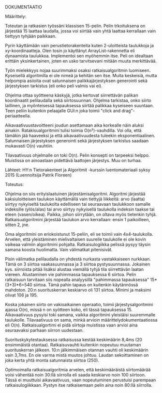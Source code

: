 DOKUMENTAATIO

Määrittely:

Toteutan ja ratkasien työssäni klassisen 15-pelin. Pelin trkoituksena on
järjestää 15 laattaa laudalla, jossa voi siirtää vain yhtä laattaa kerrallaan
vain tiettyyn tyhjään paikkaan.
 
Pyrin käyttämään vain perustietorakenteita kuten 2-uloitteista taulukkoja
ja xy-koordinaatteja. Olen tosin jo käyttänyt ArrayList-rakennetta eli
dynaamista taulukkoa. Implementoi sen myöhemmin itse. Peli on idealtaan 
erittäin yksinkertainen, joten en usko tarvitsevani mitään muuta merkittävää.

Työn mielekkyys nojaa suurimmaksi osaksi ratkaisualgoritmin luomiseen.
Kyseisellä algoritmilla ei ole nimeä ja kehitän sen itse. Muita keskeisiä, 
mutta helpompia asiioita ovat satunnaisen palikkajärjestyksen generointi sekä
järjestyksen tarkistus (eli onko peli valmis vai ei).

Ohjelma ottaa syötteena käskyjä, jotka kertovat siirrettävän palikan
koordinaatit pelilaudalla sekä siirtosuunnan. Ohjelma tarkistaa, onko siirto 
laillinen, ja myönteisessä tapauksessa siirtää palikkaa kyseiseen suuntaan.
Teen peliin kuitenkin pelaajalle GUI:n joka toimii "click and drag"-periaatteella.

Aikavaativuustavoitteeni joudun asettamaan aika korkealle näin aluksi ainakin.
Ratakisualgoritmini tulisi toimia O(n²)-vauhdilla. Voi olla, että tämäkin jää
haaveeksi ja että aikavaativuudesta tuleekin eksponentiaalinen. Satunnaisen
järjestyksen generointi sekä järjestyksen tarkistus saadaan mukavasti O(n)
vauhtiin.

Tilavaativuus ohjelmalle on toki O(n). Pelin konsepti on tarpeeksi helppo.
Muistissa on ainoastaan pidettävä laattojen järjestys. Muu on turhaa.

Lähteet: HY:n Tietorakenteet ja Algoritmit -kurssin luentomateriaali
syksy 2015 (Luennoitsija Patrik Floreen) 


Toteutus:

Ohjelma on siis erityislaatuinen järjestämisalgoritmi. Algoritmi järjestää kaksiuloitteisen
taulukon käyttämällä vain tiettyjä liikkeitä: arvo (laatta) siirtyy nykyiseltä taulukolta edelliseen
tai seuraavaan taulukkoon samalle indeksille (ylös/alas) tai arvo siirtyy nykyisellä taulukolla
indeksin taakse tai eteen (vasen/oikea). Paikka, johon siirrytään, on oltava myös tietenkin tyhjä.
Ratkaisualgoritmini järjestää taulukon arvo kerrallaan: ensin 1 paikoilleen, sitten 2, jne. 

Oma algoritmini on eriokoistunut 15-peliin, eli se toimii vain 4x4-taulukolla. Arvelen, että
yleistäminen mielivaltaisen suurelle taulukolle ei ole kovin vaikeaa valmiin algoritmini pohjalta.
Ratkaisulogiikka pelissä pysyy täysin samana koosta huolimatta. Vain välimatkat pitenisivät.

Pisin välimatka pelilaudalla on yhdestä nurkasta vastakkaiseen nurkkaan. Tämä on 3 siirtoa
vaakasuunnassa ja 3 siirtoa pystysuunnassa. Jokainen kys. siirroista pitää lisäksi alustaa
viemällä tyhjä tila siirrettävän laatan viereen. Alustaminen vie pahimmassa tapauksessa 6
siirtoa. Pelin ratkaisuun tarvitaan siis nopealla analyysillä "pahimmassa tapauksessa" 
15*(3+3)*6=540 siirtoa. Tämä pahin tapaus on kuitenkin käytännössä mahdoton. 20:n
suorituskerran keskiarvo oli 131 siirtoa. Minimi ja maksimi olivat 106 ja 195. 

Koska jokainen siirto on vakioaikainen operaatio, toimii järjestysalgoritmini ajassa O(n), 
missä n on syötteen koko, eli tässä tapauksessa 15. Aikavaativuus pysyisi toki samana, vaikka
algoritmini yleistäisi suuremmalle taulukolle. Tilavaativuus on sama, minkä arvioin
määrittelydokumentaatiossa eli O(n). Ratkaisualgortimi ei pidä siirtoja muistissa vaan arvioi
aina seuraavaksi parhaan siirron uudestaan.

Suorituskykytestauksessa ratkaisussa kestää keskimäärin 8,4ms (20 ensimmäistä otantaa).
Ratkaisuvauhti kuitenkin nopeutuu muutaman suorituskerran jälkeen. 10:n jälkimmäisen otannan
vauhti oli keskimäärin vain 3,7ms. En ole varma mistä muutos johtuu. Laudan sekoittaminen on
joka kerta yhtä monta satunnaista siirtoa (250).

Optimoimalla ratkaisualgoritmia arvelen, että keskimääräistä siirtomäärää voisi vähentää noin
30:llä siirrolla eli saada keskiarvo noin 100 siirtoon. Tässä ei muuttuisi aikavaativuus, vaan
nopeutuminen perustuisi parempaan ratkaisulogiikkaan. Pystyn itse ratkaisemaan pelin aina
noin 80:llä siirrolla.
